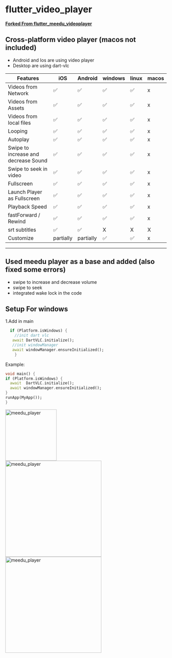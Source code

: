 # flutter_video_player

<b>[Forked From flutter_meedu_videoplayer](https://pub.dev/packages/flutter_meedu_videoplayer)</b>

## Cross-platform video player (macos not included)
- Android and Ios are using video player
- Desktop are using dart-vlc

| Features  | iOS | Android | windows | linux | macos
| ------------- | ------------- | ------------- | ------------- | ------------- | ------------- |
| Videos from Network  | ✅  | ✅ | ✅ | ✅ | x |
| Videos from Assets  | ✅  | ✅ | ✅ | ✅ | x |
| Videos from local files  | ✅  | ✅ | ✅ | ✅ | x|
| Looping  | ✅  | ✅ | ✅ | ✅ | x |
| Autoplay  | ✅  | ✅ | ✅ | ✅ | x |
| Swipe to increase and decrease Sound  | ✅  | ✅ | ✅ | ✅ | x|
| Swipe to seek in video | ✅  | ✅ | ✅ | ✅ | x|
| Fullscreen  | ✅  | ✅ | ✅ | ✅ | x |
| Launch Player as Fullscreen  | ✅  | ✅ | ✅ | ✅ |x |
| Playback Speed  | ✅  | ✅ | ✅ | ✅ | x |
| fastForward / Rewind  | ✅  | ✅ | ✅ | ✅ |x |
| srt subtitles  | ✅  | ✅ | X | X | X |
| Customize  | partially  | partially | ✅ | ✅ | x |

---


## Used meedu player as a base and added (also fixed some errors)
- swipe to increase and decrease volume 
- swipe to seek 
- integrated wake lock in the code


## Setup For windows 
1.Add in main 
```dart
  if (Platform.isWindows) {
    //init dart vlc
   await DartVLC.initialize();
   //init windowManager
   await windowManager.ensureInitialized();
    }
```
Example:
```dart
void main() {
if (Platform.isWindows) {
  await  DartVLC.initialize();
  await windowManager.ensureInitialized();
}
runApp(MyApp());
}
```


<img src="https://darwin-morocho.github.io/flutter-meedu-player/assets/q2.gif" alt="meedu_player" width="160" />
<br/>
<img src="https://darwin-morocho.github.io/flutter-meedu-player/assets/full.gif" alt="meedu_player" width="300" />
<img src="https://user-images.githubusercontent.com/15864336/94494352-9924d100-01b4-11eb-9c0f-54c88868331b.png" alt="meedu_player" width="300" />


